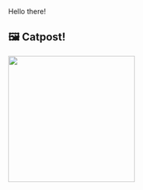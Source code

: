 Hello there!



## 🖼️ Catpost!

<sub>
    <img src="https://cdn2.thecatapi.com/images/e9g.jpg" height="256">
</sub>

